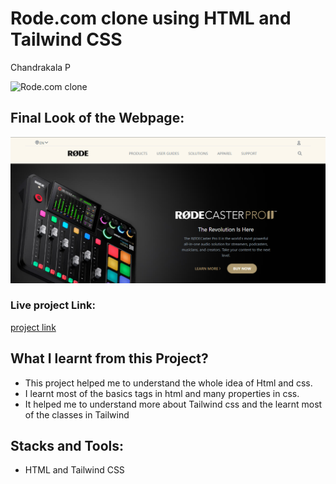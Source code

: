 # Rode.com clone using HTML and Tailwind CSS

Chandrakala P

![Rode.com clone](https://img.shields.io/badge/rode-clone-blue)

## Final Look of the Webpage:

![Final Look of the Website](./final-look/final.PNG)

### Live project Link:

[project link](https://rode-app-clone.netlify.app/)

## What I learnt from this Project?

- This project helped me to understand the whole idea of Html and css.
- I learnt most of the basics tags in html and many properties in css.
- It helped me to understand more about Tailwind css and the learnt most of the classes in Tailwind

## Stacks and Tools:

- HTML and Tailwind CSS
